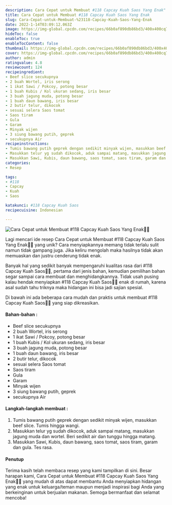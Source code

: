 ```yaml
---
description: Cara Cepat untuk Membuat #118 Capcay Kuah Saos Yang Enak"
title: Cara Cepat untuk Membuat #118 Capcay Kuah Saos Yang Enak
slug: Cara-Cepat-untuk-Membuat-%23118-Capcay-Kuah-Saos-Yang-Enak
date: 2022-1-14T03:09:12.063Z
image: https://img-global.cpcdn.com/recipes/66b0af890db86bd3/400x400cq70/photo.jpg
hideToc: false
enableToc: true
enableTocContent: false
thumbnail: https://img-global.cpcdn.com/recipes/66b0af890db86bd3/400x400cq70/photo.jpg
cover: https://img-global.cpcdn.com/recipes/66b0af890db86bd3/400x400cq70/photo.jpg
author: admin
ratingvalue: 4.8
reviewcount: 124
recipeingredient:
- Beef slice secukupnya
- 2 buah Wortel, iris serong
- 1 ikat Sawi / Pokcoy, potong besar
- 1 buah Kubis / Kol ukuran sedang, iris besar
- 3 buah jagung muda, potong besar
- 1 buah daun bawang, iris besar
- 2 butir telur, dikocok
- sesuai selera Saos tomat
- Saos tiram
- Gula
- Garam
- Minyak wijen
- 3 siung bawang putih, geprek
- secukupnya Air
recipeinstructions:
- Tumis bawang putih geprek dengan sedikit minyak wijen, masukkan beef slice. Tumis hingga wangi.
- Masukkan telur yg sudah dikocok, aduk sampai matang, masukkan jagung muda dan wortel. Beri sedikit air dan tunggu hingga matang.
- Masukkan Sawi, Kubis, daun bawang, saos tomat, saos tiram, garam dan gula. Tes rasa.
categories:
- Resep

tags:
- #118
- Capcay
- Kuah
- Saos

katakunci: #118 Capcay Kuah Saos
recipecuisine: Indonesian

---
```


![Cara Cepat untuk Membuat #118 Capcay Kuah Saos Yang Enak👩‍🍳](https://img-global.cpcdn.com/recipes/66b0af890db86bd3/400x400cq70/photo.jpg)

Lagi mencari ide resep Cara Cepat untuk Membuat #118 Capcay Kuah Saos Yang Enak👩‍🍳 yang unik? Cara menyiapkannya memang tidak terlalu sulit namun tidak gampang juga. Jika keliru mengolah maka hasilnya tidak akan memuaskan dan justru cenderung tidak enak.

Banyak hal yang sedikit banyak mempengaruhi kualitas rasa dari #118 Capcay Kuah Saos👩‍🍳, pertama dari jenis bahan, kemudian pemilihan bahan segar sampai cara membuat dan menghidangkannya. Tidak usah pusing kalau hendak menyiapkan #118 Capcay Kuah Saos👩‍🍳 enak di rumah, karena asal sudah tahu triknya maka hidangan ini bisa jadi sajian spesial.

Di bawah ini ada beberapa cara mudah dan praktis untuk membuat #118 Capcay Kuah Saos👩‍🍳 yang siap dikreasikan.

<!--inarticleads1-->

#### Bahan-bahan :

- Beef slice secukupnya
- 2 buah Wortel, iris serong
- 1 ikat Sawi / Pokcoy, potong besar
- 1 buah Kubis / Kol ukuran sedang, iris besar
- 3 buah jagung muda, potong besar
- 1 buah daun bawang, iris besar
- 2 butir telur, dikocok
- sesuai selera Saos tomat
- Saos tiram
- Gula
- Garam
- Minyak wijen
- 3 siung bawang putih, geprek
- secukupnya Air

<!--inarticleads2-->

#### Langkah-langkah membuat :

1. Tumis bawang putih geprek dengan sedikit minyak wijen, masukkan beef slice. Tumis hingga wangi.
1. Masukkan telur yg sudah dikocok, aduk sampai matang, masukkan jagung muda dan wortel. Beri sedikit air dan tunggu hingga matang.
1. Masukkan Sawi, Kubis, daun bawang, saos tomat, saos tiram, garam dan gula. Tes rasa.

#### Penutup

Terima kasih telah membaca resep yang kami tampilkan di sini. Besar harapan kami, Cara Cepat untuk Membuat #118 Capcay Kuah Saos Yang Enak👩‍🍳 yang mudah di atas dapat membantu Anda menyiapkan hidangan yang enak untuk keluarga/teman maupun menjadi inspirasi bagi Anda yang berkeinginan untuk berjualan makanan. Semoga bermanfaat dan selamat mencoba!